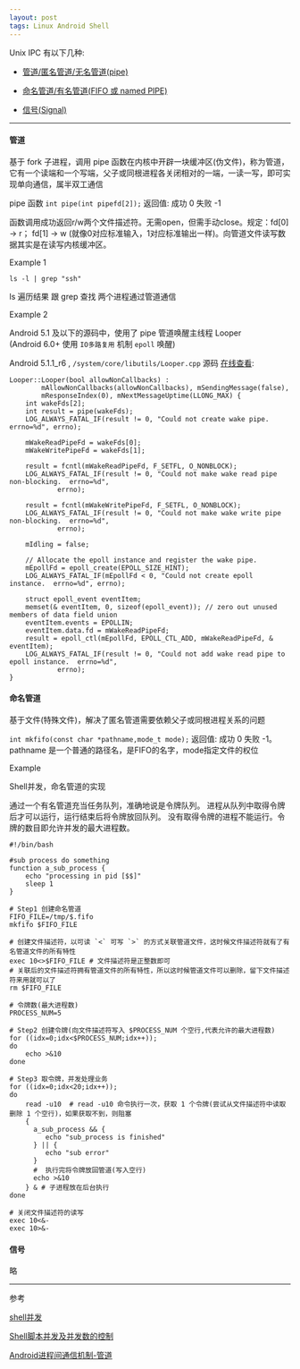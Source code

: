 ```yaml
---
layout: post
tags: Linux Android Shell
---
```


Unix IPC 有以下几种: 

- [管道/匿名管道/无名管道(pipe)](管道)

- [命名管道/有名管道(FIFO 或 named PIPE)](命名管道)

- [信号(Signal)](#信号)

---

#### 管道

基于 fork 子进程，调用 pipe 函数在内核中开辟一块缓冲区(伪文件)，称为管道，它有一个读端和一个写端，父子或同根进程各关闭相对的一端，一读一写，即可实现单向通信，属半双工通信

pipe 函数 `int pipe(int pipefd[2]);` 返回值: 成功 0 失败 -1

函数调用成功返回r/w两个文件描述符。无需open，但需手动close。规定：fd[0] → r； fd[1] → w (就像0对应标准输入，1对应标准输出一样)。向管道文件读写数据其实是在读写内核缓冲区。

Example 1
```
ls -l | grep "ssh"
```

ls 遍历结果 跟 grep 查找 两个进程通过管道通信

Example 2

Android 5.1 及以下的源码中，使用了 pipe 管道唤醒主线程 Looper  
(Android 6.0+ 使用 `IO多路复用` 机制 `epoll` 唤醒)

Android 5.1.1_r6 , `/system/core/libutils/Looper.cpp` 源码 [在线查看](http://androidxref.com/5.1.1_r6/xref/system/core/libutils/Looper.cpp#Looper): 
```
Looper::Looper(bool allowNonCallbacks) :
        mAllowNonCallbacks(allowNonCallbacks), mSendingMessage(false),
        mResponseIndex(0), mNextMessageUptime(LLONG_MAX) {
    int wakeFds[2];
    int result = pipe(wakeFds);
    LOG_ALWAYS_FATAL_IF(result != 0, "Could not create wake pipe.  errno=%d", errno);

    mWakeReadPipeFd = wakeFds[0];
    mWakeWritePipeFd = wakeFds[1];

    result = fcntl(mWakeReadPipeFd, F_SETFL, O_NONBLOCK);
    LOG_ALWAYS_FATAL_IF(result != 0, "Could not make wake read pipe non-blocking.  errno=%d",
            errno);

    result = fcntl(mWakeWritePipeFd, F_SETFL, O_NONBLOCK);
    LOG_ALWAYS_FATAL_IF(result != 0, "Could not make wake write pipe non-blocking.  errno=%d",
            errno);

    mIdling = false;

    // Allocate the epoll instance and register the wake pipe.
    mEpollFd = epoll_create(EPOLL_SIZE_HINT);
    LOG_ALWAYS_FATAL_IF(mEpollFd < 0, "Could not create epoll instance.  errno=%d", errno);

    struct epoll_event eventItem;
    memset(& eventItem, 0, sizeof(epoll_event)); // zero out unused members of data field union
    eventItem.events = EPOLLIN;
    eventItem.data.fd = mWakeReadPipeFd;
    result = epoll_ctl(mEpollFd, EPOLL_CTL_ADD, mWakeReadPipeFd, & eventItem);
    LOG_ALWAYS_FATAL_IF(result != 0, "Could not add wake read pipe to epoll instance.  errno=%d",
            errno);
}
```

#### 命名管道

基于文件(特殊文件)，解决了匿名管道需要依赖父子或同根进程关系的问题

`int mkfifo(const char *pathname,mode_t mode);` 返回值: 成功 0 失败 -1。pathname 是一个普通的路径名，是FIFO的名字，mode指定文件的权位

Example

Shell并发，命名管道的实现

通过一个有名管道充当任务队列，准确地说是令牌队列。
进程从队列中取得令牌后才可以运行，运行结束后将令牌放回队列。
没有取得令牌的进程不能运行。令牌的数目即允许并发的最大进程数。

```
#!/bin/bash

#sub process do something
function a_sub_process { 
    echo "processing in pid [$$]"
    sleep 1
}
 
# Step1 创建命名管道
FIFO_FILE=/tmp/$.fifo
mkfifo $FIFO_FILE

# 创建文件描述符，以可读 `<` 可写 `>` 的方式关联管道文件，这时候文件描述符就有了有名管道文件的所有特性
exec 10<>$FIFO_FILE # 文件描述符是正整数即可
# 关联后的文件描述符拥有管道文件的所有特性，所以这时候管道文件可以删除，留下文件描述符来用就可以了
rm $FIFO_FILE

# 令牌数(最大进程数)
PROCESS_NUM=5

# Step2 创建令牌(向文件描述符写入 $PROCESS_NUM 个空行,代表允许的最大进程数)
for ((idx=0;idx<$PROCESS_NUM;idx++));
do
    echo >&10
done

# Step3 取令牌，并发处理业务
for ((idx=0;idx<20;idx++));
do
    read -u10  # read -u10 命令执行一次，获取 1 个令牌(尝试从文件描述符中读取删除 1 个空行)，如果获取不到，则阻塞
    {
      a_sub_process && {
         echo "sub_process is finished"
      } || {
         echo "sub error"
      }
      #  执行完将令牌放回管道(写入空行)
      echo >&10
    } & # 子进程放在后台执行
done

# 关闭文件描述符的读写
exec 10<&-
exec 10>&- 
```

#### 信号

略

---

参考

[shell并发](https://www.cnblogs.com/shiyublog/p/13561100.html)

[Shell脚本并发及并发数的控制](https://www.jianshu.com/p/701952ffb755)

[Android进程间通信机制-管道](https://www.jianshu.com/p/115cf0e519c2)
